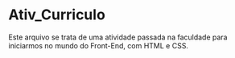 # Ativ_Curriculo

Este arquivo se trata de uma atividade passada na faculdade para iniciarmos no mundo do Front-End, com HTML e CSS.

